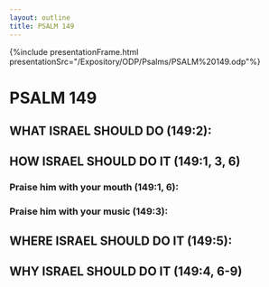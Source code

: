 ```yaml
---
layout: outline
title: PSALM 149
---
```

{%include presentationFrame.html presentationSrc="/Expository/ODP/Psalms/PSALM%20149.odp"%}

# PSALM 149 
## WHAT ISRAEL SHOULD DO (149:2): 
## HOW ISRAEL SHOULD DO IT (149:1, 3, 6) 
###  Praise him with your mouth (149:1, 6): 
###  Praise him with your music (149:3): 
## WHERE ISRAEL SHOULD DO IT (149:5): 
## WHY ISRAEL SHOULD DO IT (149:4, 6-9) 

